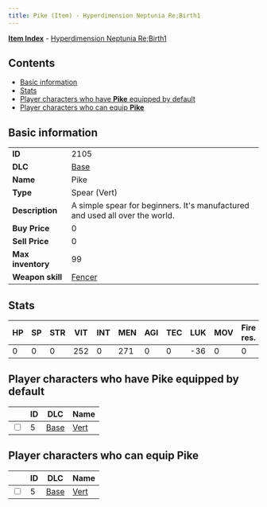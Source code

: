 ```yaml
---
title: Pike (Item) - Hyperdimension Neptunia Re;Birth1
---
```


[**Item Index**](/neptunia/rb1/item/index.html) - [Hyperdimension Neptunia Re;Birth1](/neptunia/rb1)

## Contents

- [Basic information](#basic-information)
- [Stats](#stats)
- [Player characters who have **Pike** equipped by default](#player-characters-who-have-pike-equipped-by-default)
- [Player characters who can equip **Pike**](#player-characters-who-can-equip-pike)
## Basic information

|   |   |
| -- | -- |
| **ID** | 2105 |
| **DLC** | [Base](/neptunia/rb1/dlc/1-base.html) |
| **Name** | Pike |
| **Type** | Spear (Vert) |
| **Description** | A simple spear for beginners. It's manufactured and used all over the world. |
| **Buy Price** | 0 |
| **Sell Price** | 0 |
| **Max inventory** | 99 |
| **Weapon skill** | [Fencer](/neptunia/rb1/skill/1-802-fencer.html) |


## Stats

| HP | SP | STR | VIT | INT | MEN | AGI | TEC | LUK | MOV | Fire res. | Ice res. | Wind res. | Lightning res. |
| -- | -- | --- | --- | --- | --- | --- | --- | --- | --- | --------- | -------- | --------- | -------------- |
| 0 | 0 | 0 | 252 | 0 | 271 | 0 | 0 | -36 | 0 | 0 | 0 | 0 | 0 |


## Player characters who have **Pike** equipped by default

|    | ID | DLC | Name |
| -- | -- | --- | ---- |
| <input type="checkbox" id="rb1-player-1-5" class="trackbox" /> | 5 | [Base](/neptunia/rb1/dlc/1-base.html) | [Vert](/neptunia/rb1/player/1-5-vert.html) |


## Player characters who can equip **Pike**

|    | ID | DLC | Name |
| -- | -- | --- | ---- |
| <input type="checkbox" id="rb1-player-1-5" class="trackbox" /> | 5 | [Base](/neptunia/rb1/dlc/1-base.html) | [Vert](/neptunia/rb1/player/1-5-vert.html) |
